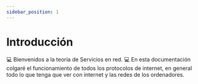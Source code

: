 ```yaml
---
sidebar_position: 1
---
```



# Introducción
💻 Bienvenidos a la teoría de Servicios en red. 💻
En esta documentación colgaré el funcionamiento de todos los protocolos de internet, en general todo lo que tenga que ver con internet y las redes de los ordenadores.

